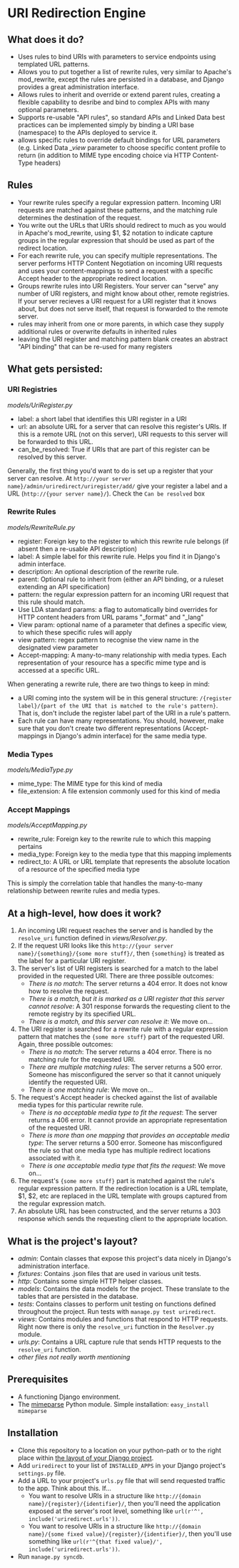 # URI Redirection Engine

## What does it do?
- Uses rules to bind URIs with parameters to service endpoints using templated URL patterns.
- Allows you to put together a list of rewrite rules, very similar to Apache's mod_rewrite, except the rules are persisted in a database, and Django provides a great administration interface.
- Allows rules to inherit and override or extend parent rules, creating a flexible capability to desribe and bind to complex APIs with many optional parameters.
- Supports re-usable "API rules", so standard APIs and Linked Data best practices can be implemented simply by binding a URI base (namespace) to the APIs deployed to service it.
- allows specific rules to override default bindings for URL parameters (e.g. Linked Data _\_view_ parameter to choose specific content profile to return (in addition to MIME type encoding choice via HTTP Content-Type headers)

## Rules
- Your rewrite rules specify a regular expression pattern. Incoming URI requests are matched against these patterns, and the matching rule determines the destination of the request.
- You write out the URLs that URIs should redirect to much as you would in Apache's mod_rewrite, using $1, $2 notation to indicate capture groups in the regular expression that should be used as part of the redirect location.
- For each rewrite rule, you can specify multiple representations. The server performs HTTP Content Negotiation on incoming URI requests and uses your content-mappings to send a request with a specific Accept header to the appropriate redirect location.
- Groups rewrite rules into URI Registers. Your server can "serve" any number of URI registers, and might know about other, remote registries. If your server recieves a URI request for a URI register that it knows about, but does not serve itself, that request is forwarded to the remote server.
- rules may inherit from one or more parents, in which case they supply additional rules or overwrite defaults in inherited rules
- leaving the URI register and matching pattern blank creates an abstract "API binding" that can be re-used for many registers

## What gets persisted:
### URI Registries
*models/UriRegister.py*
- label: a short label that identifies this URI register in a URI
- url: an absolute URL for a server that can resolve this register's URIs. If this is a remote URL (not on this server), URI requests to this server will be forwarded to this URL.
- can_be_resolved: True if URIs that are part of this register can be resolved by this server.

Generally, the first thing you'd want to do is set up a register that your server can resolve.
At `http://your server name}/admin/uriredirect/uriregister/add/` give your register a label and a URL (`http://{your server name}/`). Check the `Can be resolved` box

### Rewrite Rules
*models/RewriteRule.py*
- register: Foreign key to the register to which this rewrite rule belongs (if absent then a re-usable API description)
- label: A simple label for this rewrite rule. Helps you find it in Django's admin interface.
- description: An optional description of the rewrite rule.
- parent: Optional rule to inherit from (either an API binding, or a ruleset extending an API specification)
- pattern: the regular expression pattern for an incoming URI request that this rule should match. 
- Use LDA standard params: a flag to automatically bind overrides for HTTP content headers from URL params "\_format" and "\_lang"
- View param: optional name of a parameter that defines a specific view, to which these specific rules will apply
- view pattern: regex pattern to recognise the view name in the designated view parameter
- Accept-mapping: A many-to-many relationship with media types. Each representation of your resource has a specific mime type and is accessed at a specific URL.

When generating a rewrite rule, there are two things to keep in mind:
- a URI coming into the system will be in this general structure: `/{register label}/{part of the URI that is matched to the rule's pattern}`. That is, don't include the register label part of the URI in a rule's pattern.
- Each rule can have many representations. You should, however, make sure that you don't create two different representations (Accept-mappings in Django's admin interface) for the same media type.

### Media Types
*models/MediaType.py*
- mime_type: The MIME type for this kind of media
- file_extension: A file extension commonly used for this kind of media

### Accept Mappings
*models/AcceptMapping.py*
- rewrite_rule: Foreign key to the rewrite rule to which this mapping pertains
- media_type: Foreign key to the media type that this mapping implements
- redirect_to: A URL or URL template that represents the absolute location of a resource of the specified media type

This is simply the correlation table that handles the many-to-many relationship between rewrite rules and media types.

## At a high-level, how does it work?
1. An incoming URI request reaches the server and is handled by the `resolve_uri` function defined in *views/Resolver.py*.
2. If the request URI looks like this `http://{your server name}/{something}/{some more stuff}/`, then `{something}` is treated as the label for a particular URI register.
3. The server's list of URI registers is searched for a match to the label provided in the requested URI. There are three possible outcomes:
	- *There is no match*: The server returns a 404 error. It does not know how to resolve the request.
	- *There is a match, but it is marked as a URI register that this server cannot resolve*: A 301 response forwards the requesting client to the remote registry by its specified URL.
	- *There is a match, and this server can resolve it*: We move on...
4. The URI register is searched for a rewrite rule with a regular expression pattern that matches the `{some more stuff}` part of the requested URI. Again, three possible outcomes:
	- *There is no match*: The server returns a 404 error. There is no matching rule for the requested URI.
	- *There are multiple matching rules*: The server returns a 500 error. Someone has misconfigured the server so that it cannot uniquely identify the requested URI.
	- *There is one matching rule*: We move on...
5. The request's Accept header is checked against the list of available media types for this particular rewrite rule.
	- *There is no acceptable media type to fit the request*: The server returns a 406 error. It cannot provide an appropriate representation of the requested URI.
	- *There is more than one mapping that provides an acceptable media type*: The server returns a 500 error. Someone has misconfigured the rule so that one media type has multiple redirect locations associated with it.
	- *There is one acceptable media type that fits the request*: We move on...
6. The request's `{some more stuff}` part is matched against the rule's regular expression pattern. If the redirection location is a URL template, $1, $2, etc are replaced in the URL template with groups captured from the regular expression match.
7. An absolute URL has been constructed, and the server returns a 303 response which sends the requesting client to the appropriate location.

## What is the project's layout?
- *admin*: Contain classes that expose this project's data nicely in Django's administration interface.
- *fixtures*: Contains .json files that are used in various unit tests.
- *http*: Contains some simple HTTP helper classes.
- *models*: Contains the data models for the project. These translate to the tables that are persisted in the database.
- *tests*: Contains classes to perform unit testing on functions defined throughout the project. Run tests with `manage.py test uriredirect`.
- *views*: Contains modules and functions that respond to HTTP requests. Right now there is only the `resolve_uri` function in the `Resolver.py` module.
- *urls.py*: Contains a URL capture rule that sends HTTP requests to the `resolve_uri` function.
- *other files not really worth mentioning*

## Prerequisites
- A functioning Django environment.
- The [mimeparse](http://code.google.com/p/mimeparse/) Python module. Simple installation: `easy_install mimeparse`

## Installation
- Clone this repository to a location on your python-path or to the right place within [the layout of your Django project](https://docs.djangoproject.com/en/dev/releases/1.4/#updated-default-project-layout-and-manage-py).
- Add `uriredirect` to your list of `INSTALLED_APPS` in your Django project's `settings.py` file.
- Add a URL to your project's `urls.py` file that will send requested traffic to the app. Think about this. If...
	- You want to resolve URIs in a structure like `http://{domain name}/{register}/{identifier}/`, then you'll need the application exposed at the server's root level, something like `url(r'^', include('uriredirect.urls'))`.
	- You want to resolve URIs in a structure like `http://{domain name}/{some fixed value}/{register}/{identifier}/`, then you'll use something like `url(r'^{that fixed value}/', include('uriredirect.urls'))`.
- Run `manage.py syncdb`.
